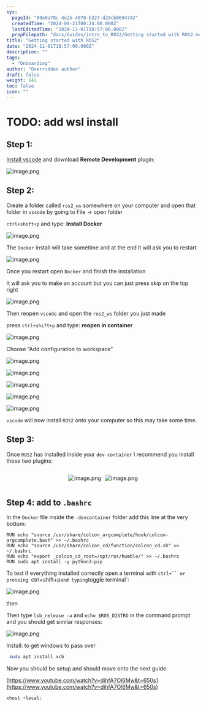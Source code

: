 ```yaml
---
sys:
  pageId: "89e0a78c-4e2b-4070-b327-d28cb0694742"
  createdTime: "2024-08-21T00:24:00.000Z"
  lastEditedTime: "2024-11-01T18:57:00.000Z"
  propFilepath: "docs/Guides/intro_to_ROS2/Getting started with ROS2.md"
title: "Getting started with ROS2"
date: "2024-11-01T18:57:00.000Z"
description: ""
tags:
  - "Onboarding"
author: "Overridden author"
draft: false
weight: 141
toc: false
icon: ""
---
```


# TODO: add wsl install

## Step 1:

[Install vscode](https://code.visualstudio.com/download) and download **Remote Development** plugin:

![image.png](https://prod-files-secure.s3.us-west-2.amazonaws.com/d518164a-d88e-44d1-a4ee-3adb3bd8bce0/efb52993-1881-4a40-b95e-6f020334f022/image.png?X-Amz-Algorithm=AWS4-HMAC-SHA256&X-Amz-Content-Sha256=UNSIGNED-PAYLOAD&X-Amz-Credential=ASIAZI2LB466ZWYRCPPV%2F20250410%2Fus-west-2%2Fs3%2Faws4_request&X-Amz-Date=20250410T230822Z&X-Amz-Expires=3600&X-Amz-Security-Token=IQoJb3JpZ2luX2VjEDcaCXVzLXdlc3QtMiJHMEUCIQDSnhCiFXBscRlXpYyYiE4NuD9jhdiSa7zMcaTE2yUbPwIgRXjtnRvLGQUhFnzd%2Fdm89UJWsQgao%2FvUHrBYm9%2FO%2Ba0qiAQIsP%2F%2F%2F%2F%2F%2F%2F%2F%2F%2FARAAGgw2Mzc0MjMxODM4MDUiDKRfBqPVb7RtlDMtvyrcAyWxsq2yuyHBNPz5kjdDbU807sShlyNtIwlyvk40JuhQgKBal4LTj2bn%2FTM1QBH9DPipU%2F7dGzZphbgN8vOPGXwkrCvLsxotsGBvhmOjp7ZcOR%2F6317zMZEAR7NZZKvUdkl%2FispCukrZhXZ9fBsMB6Z%2BmtXuT5SE31PQ81d0Xyo07cc%2BQ8Y%2BQpYtDQBRygrXp%2FHX%2Bw%2Fmow%2BujAdzEcPC5AoAi%2BoyIvg4RpU6w4D1lTjtVENenHHS6AHfHGaSWFLFYWFGSjFulKUXPHYGKzcsGRaVCwha8%2FDtMao7yEe5yqYUJj0UNBgsPMb3bd0ID0VPFz8qiHyINM%2FSwgtiO2ZgwgxapTTkEde31wmceYBNFiA0BapPOAyXR4wxKxfo6RpIiOOVvCTqvh%2BQ15ocvQB0gjUjS0UD101QP3Mgq8rMFgXCsrKPpvN7wucYbEJyrqmlqKpmaPaVVTL5N2LY9wTrP%2BQ0e60l%2BK%2BvlMS06i5ssQ5em%2F7hNY4xzGkSR7aPIYGAEWnkHksd5HV4bKrKID8A8XtjFkPRTfUfRS4APNOk4gHZ2mQdnz85efOTMIC7xpKCI%2BBZuhHpTnrDvDBQ%2Bb9KXA45jED6qi5HvFdwW%2Bh2XLDcDzwyzCys4VsLudAFMIKR4b8GOqUBCPRaNovu%2FxLMRGuqaUUFa4aMKeCNA6uJucWUkyQyxbAi03isClC3Oq%2BwaTtCGQ5Rv8d5Yp0ge1E%2BvhlSCm6m%2BZUXb%2F6GHjhPkRWvVsAuqQeJfbPYrd%2FSvoweH0w5Ql00zOBr5wCxgS6vgvy8lrEnAkZIBTFRBNlxtiHSM4f40tl5Nq4zj%2Fj%2BJQigE%2BAF%2FVudJVgdnJTtrRcMH68ynPBmAekkVvzR&X-Amz-Signature=804f3088fa6bd077f097e05ba08662f7a712c8cf2e202ae164b2765fd20e4b6c&X-Amz-SignedHeaders=host&x-id=GetObject)

## Step 2:

Create a folder called `ros2_ws` somewhere on your computer and open that folder in `vscode` by going to File → open folder 

`ctrl+shift+p` and type: **Install Docker**

![image.png](https://prod-files-secure.s3.us-west-2.amazonaws.com/d518164a-d88e-44d1-a4ee-3adb3bd8bce0/2269dc0e-1cd5-47ff-bceb-c04ad9b2eab0/image.png?X-Amz-Algorithm=AWS4-HMAC-SHA256&X-Amz-Content-Sha256=UNSIGNED-PAYLOAD&X-Amz-Credential=ASIAZI2LB466ZWYRCPPV%2F20250410%2Fus-west-2%2Fs3%2Faws4_request&X-Amz-Date=20250410T230822Z&X-Amz-Expires=3600&X-Amz-Security-Token=IQoJb3JpZ2luX2VjEDcaCXVzLXdlc3QtMiJHMEUCIQDSnhCiFXBscRlXpYyYiE4NuD9jhdiSa7zMcaTE2yUbPwIgRXjtnRvLGQUhFnzd%2Fdm89UJWsQgao%2FvUHrBYm9%2FO%2Ba0qiAQIsP%2F%2F%2F%2F%2F%2F%2F%2F%2F%2FARAAGgw2Mzc0MjMxODM4MDUiDKRfBqPVb7RtlDMtvyrcAyWxsq2yuyHBNPz5kjdDbU807sShlyNtIwlyvk40JuhQgKBal4LTj2bn%2FTM1QBH9DPipU%2F7dGzZphbgN8vOPGXwkrCvLsxotsGBvhmOjp7ZcOR%2F6317zMZEAR7NZZKvUdkl%2FispCukrZhXZ9fBsMB6Z%2BmtXuT5SE31PQ81d0Xyo07cc%2BQ8Y%2BQpYtDQBRygrXp%2FHX%2Bw%2Fmow%2BujAdzEcPC5AoAi%2BoyIvg4RpU6w4D1lTjtVENenHHS6AHfHGaSWFLFYWFGSjFulKUXPHYGKzcsGRaVCwha8%2FDtMao7yEe5yqYUJj0UNBgsPMb3bd0ID0VPFz8qiHyINM%2FSwgtiO2ZgwgxapTTkEde31wmceYBNFiA0BapPOAyXR4wxKxfo6RpIiOOVvCTqvh%2BQ15ocvQB0gjUjS0UD101QP3Mgq8rMFgXCsrKPpvN7wucYbEJyrqmlqKpmaPaVVTL5N2LY9wTrP%2BQ0e60l%2BK%2BvlMS06i5ssQ5em%2F7hNY4xzGkSR7aPIYGAEWnkHksd5HV4bKrKID8A8XtjFkPRTfUfRS4APNOk4gHZ2mQdnz85efOTMIC7xpKCI%2BBZuhHpTnrDvDBQ%2Bb9KXA45jED6qi5HvFdwW%2Bh2XLDcDzwyzCys4VsLudAFMIKR4b8GOqUBCPRaNovu%2FxLMRGuqaUUFa4aMKeCNA6uJucWUkyQyxbAi03isClC3Oq%2BwaTtCGQ5Rv8d5Yp0ge1E%2BvhlSCm6m%2BZUXb%2F6GHjhPkRWvVsAuqQeJfbPYrd%2FSvoweH0w5Ql00zOBr5wCxgS6vgvy8lrEnAkZIBTFRBNlxtiHSM4f40tl5Nq4zj%2Fj%2BJQigE%2BAF%2FVudJVgdnJTtrRcMH68ynPBmAekkVvzR&X-Amz-Signature=e6da82aeadecef36f47e098f44a367557c230c2421a002d64fe83d55869d5611&X-Amz-SignedHeaders=host&x-id=GetObject)

The `Docker` install will take sometime and at the end it will ask you to restart

![image.png](https://prod-files-secure.s3.us-west-2.amazonaws.com/d518164a-d88e-44d1-a4ee-3adb3bd8bce0/ed233f78-be33-4b1f-b89c-9c346c0e961e/image.png?X-Amz-Algorithm=AWS4-HMAC-SHA256&X-Amz-Content-Sha256=UNSIGNED-PAYLOAD&X-Amz-Credential=ASIAZI2LB466ZWYRCPPV%2F20250410%2Fus-west-2%2Fs3%2Faws4_request&X-Amz-Date=20250410T230822Z&X-Amz-Expires=3600&X-Amz-Security-Token=IQoJb3JpZ2luX2VjEDcaCXVzLXdlc3QtMiJHMEUCIQDSnhCiFXBscRlXpYyYiE4NuD9jhdiSa7zMcaTE2yUbPwIgRXjtnRvLGQUhFnzd%2Fdm89UJWsQgao%2FvUHrBYm9%2FO%2Ba0qiAQIsP%2F%2F%2F%2F%2F%2F%2F%2F%2F%2FARAAGgw2Mzc0MjMxODM4MDUiDKRfBqPVb7RtlDMtvyrcAyWxsq2yuyHBNPz5kjdDbU807sShlyNtIwlyvk40JuhQgKBal4LTj2bn%2FTM1QBH9DPipU%2F7dGzZphbgN8vOPGXwkrCvLsxotsGBvhmOjp7ZcOR%2F6317zMZEAR7NZZKvUdkl%2FispCukrZhXZ9fBsMB6Z%2BmtXuT5SE31PQ81d0Xyo07cc%2BQ8Y%2BQpYtDQBRygrXp%2FHX%2Bw%2Fmow%2BujAdzEcPC5AoAi%2BoyIvg4RpU6w4D1lTjtVENenHHS6AHfHGaSWFLFYWFGSjFulKUXPHYGKzcsGRaVCwha8%2FDtMao7yEe5yqYUJj0UNBgsPMb3bd0ID0VPFz8qiHyINM%2FSwgtiO2ZgwgxapTTkEde31wmceYBNFiA0BapPOAyXR4wxKxfo6RpIiOOVvCTqvh%2BQ15ocvQB0gjUjS0UD101QP3Mgq8rMFgXCsrKPpvN7wucYbEJyrqmlqKpmaPaVVTL5N2LY9wTrP%2BQ0e60l%2BK%2BvlMS06i5ssQ5em%2F7hNY4xzGkSR7aPIYGAEWnkHksd5HV4bKrKID8A8XtjFkPRTfUfRS4APNOk4gHZ2mQdnz85efOTMIC7xpKCI%2BBZuhHpTnrDvDBQ%2Bb9KXA45jED6qi5HvFdwW%2Bh2XLDcDzwyzCys4VsLudAFMIKR4b8GOqUBCPRaNovu%2FxLMRGuqaUUFa4aMKeCNA6uJucWUkyQyxbAi03isClC3Oq%2BwaTtCGQ5Rv8d5Yp0ge1E%2BvhlSCm6m%2BZUXb%2F6GHjhPkRWvVsAuqQeJfbPYrd%2FSvoweH0w5Ql00zOBr5wCxgS6vgvy8lrEnAkZIBTFRBNlxtiHSM4f40tl5Nq4zj%2Fj%2BJQigE%2BAF%2FVudJVgdnJTtrRcMH68ynPBmAekkVvzR&X-Amz-Signature=2bebec8837e0d4640acb85ea116a57ae784681f7808cf5f21be5e0009f938d0c&X-Amz-SignedHeaders=host&x-id=GetObject)

Once you restart open `Docker` and finish the installation

It will ask you to make an account but you can just press skip on the top right

![image.png](https://prod-files-secure.s3.us-west-2.amazonaws.com/d518164a-d88e-44d1-a4ee-3adb3bd8bce0/21010ad9-1659-4fd9-9f59-9932a09b2a3d/image.png?X-Amz-Algorithm=AWS4-HMAC-SHA256&X-Amz-Content-Sha256=UNSIGNED-PAYLOAD&X-Amz-Credential=ASIAZI2LB466ZWYRCPPV%2F20250410%2Fus-west-2%2Fs3%2Faws4_request&X-Amz-Date=20250410T230822Z&X-Amz-Expires=3600&X-Amz-Security-Token=IQoJb3JpZ2luX2VjEDcaCXVzLXdlc3QtMiJHMEUCIQDSnhCiFXBscRlXpYyYiE4NuD9jhdiSa7zMcaTE2yUbPwIgRXjtnRvLGQUhFnzd%2Fdm89UJWsQgao%2FvUHrBYm9%2FO%2Ba0qiAQIsP%2F%2F%2F%2F%2F%2F%2F%2F%2F%2FARAAGgw2Mzc0MjMxODM4MDUiDKRfBqPVb7RtlDMtvyrcAyWxsq2yuyHBNPz5kjdDbU807sShlyNtIwlyvk40JuhQgKBal4LTj2bn%2FTM1QBH9DPipU%2F7dGzZphbgN8vOPGXwkrCvLsxotsGBvhmOjp7ZcOR%2F6317zMZEAR7NZZKvUdkl%2FispCukrZhXZ9fBsMB6Z%2BmtXuT5SE31PQ81d0Xyo07cc%2BQ8Y%2BQpYtDQBRygrXp%2FHX%2Bw%2Fmow%2BujAdzEcPC5AoAi%2BoyIvg4RpU6w4D1lTjtVENenHHS6AHfHGaSWFLFYWFGSjFulKUXPHYGKzcsGRaVCwha8%2FDtMao7yEe5yqYUJj0UNBgsPMb3bd0ID0VPFz8qiHyINM%2FSwgtiO2ZgwgxapTTkEde31wmceYBNFiA0BapPOAyXR4wxKxfo6RpIiOOVvCTqvh%2BQ15ocvQB0gjUjS0UD101QP3Mgq8rMFgXCsrKPpvN7wucYbEJyrqmlqKpmaPaVVTL5N2LY9wTrP%2BQ0e60l%2BK%2BvlMS06i5ssQ5em%2F7hNY4xzGkSR7aPIYGAEWnkHksd5HV4bKrKID8A8XtjFkPRTfUfRS4APNOk4gHZ2mQdnz85efOTMIC7xpKCI%2BBZuhHpTnrDvDBQ%2Bb9KXA45jED6qi5HvFdwW%2Bh2XLDcDzwyzCys4VsLudAFMIKR4b8GOqUBCPRaNovu%2FxLMRGuqaUUFa4aMKeCNA6uJucWUkyQyxbAi03isClC3Oq%2BwaTtCGQ5Rv8d5Yp0ge1E%2BvhlSCm6m%2BZUXb%2F6GHjhPkRWvVsAuqQeJfbPYrd%2FSvoweH0w5Ql00zOBr5wCxgS6vgvy8lrEnAkZIBTFRBNlxtiHSM4f40tl5Nq4zj%2Fj%2BJQigE%2BAF%2FVudJVgdnJTtrRcMH68ynPBmAekkVvzR&X-Amz-Signature=28e1df29b94f2672def814c214c7332f83a3d2b1ebcb54c9e2d9fb5cadf72ff6&X-Amz-SignedHeaders=host&x-id=GetObject)

Then reopen `vscode` and open the `ros2_ws` folder you just made

press `ctrl+shift+p` and type: **reopen in container**

![image.png](https://prod-files-secure.s3.us-west-2.amazonaws.com/d518164a-d88e-44d1-a4ee-3adb3bd8bce0/4e93b8c2-41ad-488c-8095-c74205196118/image.png?X-Amz-Algorithm=AWS4-HMAC-SHA256&X-Amz-Content-Sha256=UNSIGNED-PAYLOAD&X-Amz-Credential=ASIAZI2LB466ZWYRCPPV%2F20250410%2Fus-west-2%2Fs3%2Faws4_request&X-Amz-Date=20250410T230822Z&X-Amz-Expires=3600&X-Amz-Security-Token=IQoJb3JpZ2luX2VjEDcaCXVzLXdlc3QtMiJHMEUCIQDSnhCiFXBscRlXpYyYiE4NuD9jhdiSa7zMcaTE2yUbPwIgRXjtnRvLGQUhFnzd%2Fdm89UJWsQgao%2FvUHrBYm9%2FO%2Ba0qiAQIsP%2F%2F%2F%2F%2F%2F%2F%2F%2F%2FARAAGgw2Mzc0MjMxODM4MDUiDKRfBqPVb7RtlDMtvyrcAyWxsq2yuyHBNPz5kjdDbU807sShlyNtIwlyvk40JuhQgKBal4LTj2bn%2FTM1QBH9DPipU%2F7dGzZphbgN8vOPGXwkrCvLsxotsGBvhmOjp7ZcOR%2F6317zMZEAR7NZZKvUdkl%2FispCukrZhXZ9fBsMB6Z%2BmtXuT5SE31PQ81d0Xyo07cc%2BQ8Y%2BQpYtDQBRygrXp%2FHX%2Bw%2Fmow%2BujAdzEcPC5AoAi%2BoyIvg4RpU6w4D1lTjtVENenHHS6AHfHGaSWFLFYWFGSjFulKUXPHYGKzcsGRaVCwha8%2FDtMao7yEe5yqYUJj0UNBgsPMb3bd0ID0VPFz8qiHyINM%2FSwgtiO2ZgwgxapTTkEde31wmceYBNFiA0BapPOAyXR4wxKxfo6RpIiOOVvCTqvh%2BQ15ocvQB0gjUjS0UD101QP3Mgq8rMFgXCsrKPpvN7wucYbEJyrqmlqKpmaPaVVTL5N2LY9wTrP%2BQ0e60l%2BK%2BvlMS06i5ssQ5em%2F7hNY4xzGkSR7aPIYGAEWnkHksd5HV4bKrKID8A8XtjFkPRTfUfRS4APNOk4gHZ2mQdnz85efOTMIC7xpKCI%2BBZuhHpTnrDvDBQ%2Bb9KXA45jED6qi5HvFdwW%2Bh2XLDcDzwyzCys4VsLudAFMIKR4b8GOqUBCPRaNovu%2FxLMRGuqaUUFa4aMKeCNA6uJucWUkyQyxbAi03isClC3Oq%2BwaTtCGQ5Rv8d5Yp0ge1E%2BvhlSCm6m%2BZUXb%2F6GHjhPkRWvVsAuqQeJfbPYrd%2FSvoweH0w5Ql00zOBr5wCxgS6vgvy8lrEnAkZIBTFRBNlxtiHSM4f40tl5Nq4zj%2Fj%2BJQigE%2BAF%2FVudJVgdnJTtrRcMH68ynPBmAekkVvzR&X-Amz-Signature=10e568ab426ac68c7042b585f28c61c483447ae9ea6f443a76a23ad424a7a51d&X-Amz-SignedHeaders=host&x-id=GetObject)

Choose “Add configuration to workspace”

![image.png](https://prod-files-secure.s3.us-west-2.amazonaws.com/d518164a-d88e-44d1-a4ee-3adb3bd8bce0/9560b282-5060-4989-ba37-97e7b2c22476/image.png?X-Amz-Algorithm=AWS4-HMAC-SHA256&X-Amz-Content-Sha256=UNSIGNED-PAYLOAD&X-Amz-Credential=ASIAZI2LB466ZWYRCPPV%2F20250410%2Fus-west-2%2Fs3%2Faws4_request&X-Amz-Date=20250410T230822Z&X-Amz-Expires=3600&X-Amz-Security-Token=IQoJb3JpZ2luX2VjEDcaCXVzLXdlc3QtMiJHMEUCIQDSnhCiFXBscRlXpYyYiE4NuD9jhdiSa7zMcaTE2yUbPwIgRXjtnRvLGQUhFnzd%2Fdm89UJWsQgao%2FvUHrBYm9%2FO%2Ba0qiAQIsP%2F%2F%2F%2F%2F%2F%2F%2F%2F%2FARAAGgw2Mzc0MjMxODM4MDUiDKRfBqPVb7RtlDMtvyrcAyWxsq2yuyHBNPz5kjdDbU807sShlyNtIwlyvk40JuhQgKBal4LTj2bn%2FTM1QBH9DPipU%2F7dGzZphbgN8vOPGXwkrCvLsxotsGBvhmOjp7ZcOR%2F6317zMZEAR7NZZKvUdkl%2FispCukrZhXZ9fBsMB6Z%2BmtXuT5SE31PQ81d0Xyo07cc%2BQ8Y%2BQpYtDQBRygrXp%2FHX%2Bw%2Fmow%2BujAdzEcPC5AoAi%2BoyIvg4RpU6w4D1lTjtVENenHHS6AHfHGaSWFLFYWFGSjFulKUXPHYGKzcsGRaVCwha8%2FDtMao7yEe5yqYUJj0UNBgsPMb3bd0ID0VPFz8qiHyINM%2FSwgtiO2ZgwgxapTTkEde31wmceYBNFiA0BapPOAyXR4wxKxfo6RpIiOOVvCTqvh%2BQ15ocvQB0gjUjS0UD101QP3Mgq8rMFgXCsrKPpvN7wucYbEJyrqmlqKpmaPaVVTL5N2LY9wTrP%2BQ0e60l%2BK%2BvlMS06i5ssQ5em%2F7hNY4xzGkSR7aPIYGAEWnkHksd5HV4bKrKID8A8XtjFkPRTfUfRS4APNOk4gHZ2mQdnz85efOTMIC7xpKCI%2BBZuhHpTnrDvDBQ%2Bb9KXA45jED6qi5HvFdwW%2Bh2XLDcDzwyzCys4VsLudAFMIKR4b8GOqUBCPRaNovu%2FxLMRGuqaUUFa4aMKeCNA6uJucWUkyQyxbAi03isClC3Oq%2BwaTtCGQ5Rv8d5Yp0ge1E%2BvhlSCm6m%2BZUXb%2F6GHjhPkRWvVsAuqQeJfbPYrd%2FSvoweH0w5Ql00zOBr5wCxgS6vgvy8lrEnAkZIBTFRBNlxtiHSM4f40tl5Nq4zj%2Fj%2BJQigE%2BAF%2FVudJVgdnJTtrRcMH68ynPBmAekkVvzR&X-Amz-Signature=ce7d4d7c9661ae8fc91c539d6bc982979b78e805d5c68dbc9d8c1aa4f098325b&X-Amz-SignedHeaders=host&x-id=GetObject)

![image.png](https://prod-files-secure.s3.us-west-2.amazonaws.com/d518164a-d88e-44d1-a4ee-3adb3bd8bce0/2ee63f81-886b-48e8-a553-dc6e5eac99e4/image.png?X-Amz-Algorithm=AWS4-HMAC-SHA256&X-Amz-Content-Sha256=UNSIGNED-PAYLOAD&X-Amz-Credential=ASIAZI2LB466ZWYRCPPV%2F20250410%2Fus-west-2%2Fs3%2Faws4_request&X-Amz-Date=20250410T230822Z&X-Amz-Expires=3600&X-Amz-Security-Token=IQoJb3JpZ2luX2VjEDcaCXVzLXdlc3QtMiJHMEUCIQDSnhCiFXBscRlXpYyYiE4NuD9jhdiSa7zMcaTE2yUbPwIgRXjtnRvLGQUhFnzd%2Fdm89UJWsQgao%2FvUHrBYm9%2FO%2Ba0qiAQIsP%2F%2F%2F%2F%2F%2F%2F%2F%2F%2FARAAGgw2Mzc0MjMxODM4MDUiDKRfBqPVb7RtlDMtvyrcAyWxsq2yuyHBNPz5kjdDbU807sShlyNtIwlyvk40JuhQgKBal4LTj2bn%2FTM1QBH9DPipU%2F7dGzZphbgN8vOPGXwkrCvLsxotsGBvhmOjp7ZcOR%2F6317zMZEAR7NZZKvUdkl%2FispCukrZhXZ9fBsMB6Z%2BmtXuT5SE31PQ81d0Xyo07cc%2BQ8Y%2BQpYtDQBRygrXp%2FHX%2Bw%2Fmow%2BujAdzEcPC5AoAi%2BoyIvg4RpU6w4D1lTjtVENenHHS6AHfHGaSWFLFYWFGSjFulKUXPHYGKzcsGRaVCwha8%2FDtMao7yEe5yqYUJj0UNBgsPMb3bd0ID0VPFz8qiHyINM%2FSwgtiO2ZgwgxapTTkEde31wmceYBNFiA0BapPOAyXR4wxKxfo6RpIiOOVvCTqvh%2BQ15ocvQB0gjUjS0UD101QP3Mgq8rMFgXCsrKPpvN7wucYbEJyrqmlqKpmaPaVVTL5N2LY9wTrP%2BQ0e60l%2BK%2BvlMS06i5ssQ5em%2F7hNY4xzGkSR7aPIYGAEWnkHksd5HV4bKrKID8A8XtjFkPRTfUfRS4APNOk4gHZ2mQdnz85efOTMIC7xpKCI%2BBZuhHpTnrDvDBQ%2Bb9KXA45jED6qi5HvFdwW%2Bh2XLDcDzwyzCys4VsLudAFMIKR4b8GOqUBCPRaNovu%2FxLMRGuqaUUFa4aMKeCNA6uJucWUkyQyxbAi03isClC3Oq%2BwaTtCGQ5Rv8d5Yp0ge1E%2BvhlSCm6m%2BZUXb%2F6GHjhPkRWvVsAuqQeJfbPYrd%2FSvoweH0w5Ql00zOBr5wCxgS6vgvy8lrEnAkZIBTFRBNlxtiHSM4f40tl5Nq4zj%2Fj%2BJQigE%2BAF%2FVudJVgdnJTtrRcMH68ynPBmAekkVvzR&X-Amz-Signature=b84b5dadb42baa36179ff73859e88beb1b0e45a25e3ad691713694e635218932&X-Amz-SignedHeaders=host&x-id=GetObject)

![image.png](https://prod-files-secure.s3.us-west-2.amazonaws.com/d518164a-d88e-44d1-a4ee-3adb3bd8bce0/ae1580b2-b048-407e-aed9-b584224a7a04/image.png?X-Amz-Algorithm=AWS4-HMAC-SHA256&X-Amz-Content-Sha256=UNSIGNED-PAYLOAD&X-Amz-Credential=ASIAZI2LB466ZWYRCPPV%2F20250410%2Fus-west-2%2Fs3%2Faws4_request&X-Amz-Date=20250410T230822Z&X-Amz-Expires=3600&X-Amz-Security-Token=IQoJb3JpZ2luX2VjEDcaCXVzLXdlc3QtMiJHMEUCIQDSnhCiFXBscRlXpYyYiE4NuD9jhdiSa7zMcaTE2yUbPwIgRXjtnRvLGQUhFnzd%2Fdm89UJWsQgao%2FvUHrBYm9%2FO%2Ba0qiAQIsP%2F%2F%2F%2F%2F%2F%2F%2F%2F%2FARAAGgw2Mzc0MjMxODM4MDUiDKRfBqPVb7RtlDMtvyrcAyWxsq2yuyHBNPz5kjdDbU807sShlyNtIwlyvk40JuhQgKBal4LTj2bn%2FTM1QBH9DPipU%2F7dGzZphbgN8vOPGXwkrCvLsxotsGBvhmOjp7ZcOR%2F6317zMZEAR7NZZKvUdkl%2FispCukrZhXZ9fBsMB6Z%2BmtXuT5SE31PQ81d0Xyo07cc%2BQ8Y%2BQpYtDQBRygrXp%2FHX%2Bw%2Fmow%2BujAdzEcPC5AoAi%2BoyIvg4RpU6w4D1lTjtVENenHHS6AHfHGaSWFLFYWFGSjFulKUXPHYGKzcsGRaVCwha8%2FDtMao7yEe5yqYUJj0UNBgsPMb3bd0ID0VPFz8qiHyINM%2FSwgtiO2ZgwgxapTTkEde31wmceYBNFiA0BapPOAyXR4wxKxfo6RpIiOOVvCTqvh%2BQ15ocvQB0gjUjS0UD101QP3Mgq8rMFgXCsrKPpvN7wucYbEJyrqmlqKpmaPaVVTL5N2LY9wTrP%2BQ0e60l%2BK%2BvlMS06i5ssQ5em%2F7hNY4xzGkSR7aPIYGAEWnkHksd5HV4bKrKID8A8XtjFkPRTfUfRS4APNOk4gHZ2mQdnz85efOTMIC7xpKCI%2BBZuhHpTnrDvDBQ%2Bb9KXA45jED6qi5HvFdwW%2Bh2XLDcDzwyzCys4VsLudAFMIKR4b8GOqUBCPRaNovu%2FxLMRGuqaUUFa4aMKeCNA6uJucWUkyQyxbAi03isClC3Oq%2BwaTtCGQ5Rv8d5Yp0ge1E%2BvhlSCm6m%2BZUXb%2F6GHjhPkRWvVsAuqQeJfbPYrd%2FSvoweH0w5Ql00zOBr5wCxgS6vgvy8lrEnAkZIBTFRBNlxtiHSM4f40tl5Nq4zj%2Fj%2BJQigE%2BAF%2FVudJVgdnJTtrRcMH68ynPBmAekkVvzR&X-Amz-Signature=efdabf77fe64ca534fd90502917bca071e6096d311888cbd8156f76713e8b7fb&X-Amz-SignedHeaders=host&x-id=GetObject)

![image.png](https://prod-files-secure.s3.us-west-2.amazonaws.com/d518164a-d88e-44d1-a4ee-3adb3bd8bce0/53255b28-f75e-430f-b9e3-c0ac8577e42b/image.png?X-Amz-Algorithm=AWS4-HMAC-SHA256&X-Amz-Content-Sha256=UNSIGNED-PAYLOAD&X-Amz-Credential=ASIAZI2LB466ZWYRCPPV%2F20250410%2Fus-west-2%2Fs3%2Faws4_request&X-Amz-Date=20250410T230822Z&X-Amz-Expires=3600&X-Amz-Security-Token=IQoJb3JpZ2luX2VjEDcaCXVzLXdlc3QtMiJHMEUCIQDSnhCiFXBscRlXpYyYiE4NuD9jhdiSa7zMcaTE2yUbPwIgRXjtnRvLGQUhFnzd%2Fdm89UJWsQgao%2FvUHrBYm9%2FO%2Ba0qiAQIsP%2F%2F%2F%2F%2F%2F%2F%2F%2F%2FARAAGgw2Mzc0MjMxODM4MDUiDKRfBqPVb7RtlDMtvyrcAyWxsq2yuyHBNPz5kjdDbU807sShlyNtIwlyvk40JuhQgKBal4LTj2bn%2FTM1QBH9DPipU%2F7dGzZphbgN8vOPGXwkrCvLsxotsGBvhmOjp7ZcOR%2F6317zMZEAR7NZZKvUdkl%2FispCukrZhXZ9fBsMB6Z%2BmtXuT5SE31PQ81d0Xyo07cc%2BQ8Y%2BQpYtDQBRygrXp%2FHX%2Bw%2Fmow%2BujAdzEcPC5AoAi%2BoyIvg4RpU6w4D1lTjtVENenHHS6AHfHGaSWFLFYWFGSjFulKUXPHYGKzcsGRaVCwha8%2FDtMao7yEe5yqYUJj0UNBgsPMb3bd0ID0VPFz8qiHyINM%2FSwgtiO2ZgwgxapTTkEde31wmceYBNFiA0BapPOAyXR4wxKxfo6RpIiOOVvCTqvh%2BQ15ocvQB0gjUjS0UD101QP3Mgq8rMFgXCsrKPpvN7wucYbEJyrqmlqKpmaPaVVTL5N2LY9wTrP%2BQ0e60l%2BK%2BvlMS06i5ssQ5em%2F7hNY4xzGkSR7aPIYGAEWnkHksd5HV4bKrKID8A8XtjFkPRTfUfRS4APNOk4gHZ2mQdnz85efOTMIC7xpKCI%2BBZuhHpTnrDvDBQ%2Bb9KXA45jED6qi5HvFdwW%2Bh2XLDcDzwyzCys4VsLudAFMIKR4b8GOqUBCPRaNovu%2FxLMRGuqaUUFa4aMKeCNA6uJucWUkyQyxbAi03isClC3Oq%2BwaTtCGQ5Rv8d5Yp0ge1E%2BvhlSCm6m%2BZUXb%2F6GHjhPkRWvVsAuqQeJfbPYrd%2FSvoweH0w5Ql00zOBr5wCxgS6vgvy8lrEnAkZIBTFRBNlxtiHSM4f40tl5Nq4zj%2Fj%2BJQigE%2BAF%2FVudJVgdnJTtrRcMH68ynPBmAekkVvzR&X-Amz-Signature=ace7c621ce2c561dc08fbcf41846b904ba07f9b8e56ca78de0c646400f9cf929&X-Amz-SignedHeaders=host&x-id=GetObject)

![image.png](https://prod-files-secure.s3.us-west-2.amazonaws.com/d518164a-d88e-44d1-a4ee-3adb3bd8bce0/7c562767-5af9-4ffb-97d1-327bcdf4ee00/image.png?X-Amz-Algorithm=AWS4-HMAC-SHA256&X-Amz-Content-Sha256=UNSIGNED-PAYLOAD&X-Amz-Credential=ASIAZI2LB466ZWYRCPPV%2F20250410%2Fus-west-2%2Fs3%2Faws4_request&X-Amz-Date=20250410T230822Z&X-Amz-Expires=3600&X-Amz-Security-Token=IQoJb3JpZ2luX2VjEDcaCXVzLXdlc3QtMiJHMEUCIQDSnhCiFXBscRlXpYyYiE4NuD9jhdiSa7zMcaTE2yUbPwIgRXjtnRvLGQUhFnzd%2Fdm89UJWsQgao%2FvUHrBYm9%2FO%2Ba0qiAQIsP%2F%2F%2F%2F%2F%2F%2F%2F%2F%2FARAAGgw2Mzc0MjMxODM4MDUiDKRfBqPVb7RtlDMtvyrcAyWxsq2yuyHBNPz5kjdDbU807sShlyNtIwlyvk40JuhQgKBal4LTj2bn%2FTM1QBH9DPipU%2F7dGzZphbgN8vOPGXwkrCvLsxotsGBvhmOjp7ZcOR%2F6317zMZEAR7NZZKvUdkl%2FispCukrZhXZ9fBsMB6Z%2BmtXuT5SE31PQ81d0Xyo07cc%2BQ8Y%2BQpYtDQBRygrXp%2FHX%2Bw%2Fmow%2BujAdzEcPC5AoAi%2BoyIvg4RpU6w4D1lTjtVENenHHS6AHfHGaSWFLFYWFGSjFulKUXPHYGKzcsGRaVCwha8%2FDtMao7yEe5yqYUJj0UNBgsPMb3bd0ID0VPFz8qiHyINM%2FSwgtiO2ZgwgxapTTkEde31wmceYBNFiA0BapPOAyXR4wxKxfo6RpIiOOVvCTqvh%2BQ15ocvQB0gjUjS0UD101QP3Mgq8rMFgXCsrKPpvN7wucYbEJyrqmlqKpmaPaVVTL5N2LY9wTrP%2BQ0e60l%2BK%2BvlMS06i5ssQ5em%2F7hNY4xzGkSR7aPIYGAEWnkHksd5HV4bKrKID8A8XtjFkPRTfUfRS4APNOk4gHZ2mQdnz85efOTMIC7xpKCI%2BBZuhHpTnrDvDBQ%2Bb9KXA45jED6qi5HvFdwW%2Bh2XLDcDzwyzCys4VsLudAFMIKR4b8GOqUBCPRaNovu%2FxLMRGuqaUUFa4aMKeCNA6uJucWUkyQyxbAi03isClC3Oq%2BwaTtCGQ5Rv8d5Yp0ge1E%2BvhlSCm6m%2BZUXb%2F6GHjhPkRWvVsAuqQeJfbPYrd%2FSvoweH0w5Ql00zOBr5wCxgS6vgvy8lrEnAkZIBTFRBNlxtiHSM4f40tl5Nq4zj%2Fj%2BJQigE%2BAF%2FVudJVgdnJTtrRcMH68ynPBmAekkVvzR&X-Amz-Signature=019ee634a900d04d5ec4cb26565c6d4980546e7487c6fe82d30038c62f627c70&X-Amz-SignedHeaders=host&x-id=GetObject)

`vscode` will now install `ROS2` onto your computer so this may take some time.

## Step 3:

Once `ROS2` has installed inside your `dev-container` I recommend you install these two plugins:

<div style="display: flex;flex-direction: row; column-gap:10px; max-width: 630px;justify-content: center;">
<div>

![image.png](https://prod-files-secure.s3.us-west-2.amazonaws.com/d518164a-d88e-44d1-a4ee-3adb3bd8bce0/3fc3d550-5a54-4ba1-ba6b-faa01cdb7369/image.png?X-Amz-Algorithm=AWS4-HMAC-SHA256&X-Amz-Content-Sha256=UNSIGNED-PAYLOAD&X-Amz-Credential=ASIAZI2LB466VSCCVYTF%2F20250410%2Fus-west-2%2Fs3%2Faws4_request&X-Amz-Date=20250410T230824Z&X-Amz-Expires=3600&X-Amz-Security-Token=IQoJb3JpZ2luX2VjEDcaCXVzLXdlc3QtMiJGMEQCIAJyos1DNl5JlIweFFlAgOqTv%2FfySfjDDwzL%2Fi0o1cneAiBAsL6qa4VLM7Dsz%2BdahwIQqfHjU%2B6Jp3qEi5%2FU9MEwuCqIBAiw%2F%2F%2F%2F%2F%2F%2F%2F%2F%2F8BEAAaDDYzNzQyMzE4MzgwNSIM2bm1M81UllfiNE3XKtwDJdC%2Fh7y39Ak5CLiHt%2B41DkDMvITYFH8n2wpiwz9RqopIvFtNSby1jj8voTWrFk%2FyYm2v7QLaHiu%2BVFRb37gFk7PPGIoBV5mEZ5yzL1C9NifZYDq1jY0%2BvM311xlituR8nvQhZ8rlS%2Fq0HmMaGZsBUCeLdRrot97lYIIGE2NketE2PhMfeXVXfVMXC7uubFxPZqoeCeYkc4sAQEZwis5knoRfspHT1JKds4MQAQnxCcTq5cBDafbbyGIcTRK%2F959ssbH9zdul5AHS6WgAdi9wFp3nwsYjVB9LTzVgJH7le9rd%2BO%2F0s3%2FpR9Fk5iF6EWlbYpIDwj7l%2BKLrUgUtpZQn9AhCFW53j38K3R4hbwB0zbpcKtjQnf%2FV93lIdqr%2F8kpEgHPcqIAtsWIrvNdyY%2BcSalGzqndoE8Rn6Lf3DIlb5c7jmgyxWkku2tyn%2B0PVt0OpF2r2XvLcZKAUp5TbpFhqZ%2BpTM%2BRMuLtItc%2FW2xEyuyTG7aDJzEPGrxa4ZoP08VH1SgdpUxUomNESWTyRv25AKi5vfiro%2F%2FCccOjGvA%2F0KfYBmeCTmseZQMJh55PaqqryRnJ2AGyAb4JRpTSCWe6Cg8r%2BuShkhURsulMYHOfGTs5wzLYfUSTyTQcFWK8w9ZDhvwY6pgGMAqsFW6aP6HgXZGDPAovFw49%2FW4uE5OGghHocVwA7nQtJCyLcADq8niXPQvvBPTe%2Foeyi7epwQM2pf4j%2FewjCBIK68%2FKD%2BjLecjHXj5rmQjRJYnM8gLakkQeP2Qrr518GzgygzXK4d%2FlLUgRHrP9LQMkccNesQnW%2FAQpgAIelFVkOmAQ%2FWN4QT7npLGwxqYajXjFJh6y0%2FAnXb%2FWEZS7%2BEW9dyqmh&X-Amz-Signature=9805dee13a068ed31a10ef37f997a1fea7379397ac96886a7649e9d7f13d6fb8&X-Amz-SignedHeaders=host&x-id=GetObject)

</div>
<div>

![image.png](https://prod-files-secure.s3.us-west-2.amazonaws.com/d518164a-d88e-44d1-a4ee-3adb3bd8bce0/d994cc66-13c2-4093-a5a3-f84cf4601a82/image.png?X-Amz-Algorithm=AWS4-HMAC-SHA256&X-Amz-Content-Sha256=UNSIGNED-PAYLOAD&X-Amz-Credential=ASIAZI2LB46667BZBCJC%2F20250410%2Fus-west-2%2Fs3%2Faws4_request&X-Amz-Date=20250410T230824Z&X-Amz-Expires=3600&X-Amz-Security-Token=IQoJb3JpZ2luX2VjEDcaCXVzLXdlc3QtMiJHMEUCIGL0zAzc%2BTN%2FGzYWBsE%2BZiOglrbYmWCBUnbCaL%2Fu2ia4AiEAh292jEhRejwXL%2BYUoXlbCIJbC4sSbt%2BJPk%2BiWKcE0%2BYqiAQIsP%2F%2F%2F%2F%2F%2F%2F%2F%2F%2FARAAGgw2Mzc0MjMxODM4MDUiDOyq2UYixlfNMPJ4ACrcAxX9xu0tmgN13oHvBBisBrcFT0XP5iAHQJFLs2zIBw6PaEpYtQDr%2BFE%2BLPgL0otSnOxrU05FfFqpt%2BLBEUwqv02JIrCXyC%2BtmfvNuB%2F8kO0edhDK4aHk4Dntz9VghsBG4%2FeGGIh66juj5Vmm0sUDZSfUSbM7rQXxJA19smhvn9FiIm0MdKJQvUZzKj53T5vViaikBvqTPHTZP2jo3UsQuaRKjSL3Gf42floyqympyXMglLjAvDyRJvjs4ajZC3RqVwn1b5%2FwfaizRoUlp%2BeTHMW0pVptoA8JPV3LCOssuXt0LUIPMkxwg7kI9EWy6AsabJN3OAkO51X%2F1BvkRovUV7ao2QV%2F7DV%2BuujkgdEmIIaujFNxgvWp%2BKj%2BA0BznnbH6MozfRB7anixUK52ejaah2%2FHXei4OXbpX%2FAmXpI5JoUN7R2bzg74wKwMc0QjflvFFOxQ7j2kCJGixYUGT3lgu0Fgn146il%2Bsg4ZjBltiDANIiUnyz46Bh9bosPI8ePkuPRFUHk3LuyIcKpEe5uRcusCXmI75csU0IGl7n8ckndE9MYpXVv3ziEp%2BMsSxRoQJWkcnrIg9Y6WP%2BhRJ%2FlD77DaejmS4kGdDDEYTe6M594j22miSdtbcxdUicFQrMOuQ4b8GOqUB8xBUd9zgCM7Rekcu6VcnetIz5gvIkT9%2FTDxELLmNSKBw3LV9x0WQgRXZoYcv1mxkMuFlan9ZTcnvdbeh8%2Bww%2B8bIGb7wlnyCH83hFmHJuT7sZgj%2BhbBjvbWFWQ4PdxUD99bqHoSZJ5G8%2FS4AEZVe6CzaXtoAVzKt%2FN0IDAq%2FbmcIPxkooyHmt2dUxHGWx1vEnXE81Q7hz9WMIwLdewmz3xa3kpUC&X-Amz-Signature=dc5f937d66e9209f9c837ca311ef2368e220b805e84d0b79a720a41956af1ea3&X-Amz-SignedHeaders=host&x-id=GetObject)

</div>
</div>

## Step 4: add to `.bashrc`

In the `Docker` file inside the `.devcontainer` folder add this line at the very bottom: 

```docker
RUN echo "source /usr/share/colcon_argcomplete/hook/colcon-argcomplete.bash" >> ~/.bashrc
RUN echo "source /usr/share/colcon_cd/function/colcon_cd.sh" >> ~/.bashrc
RUN echo "export _colcon_cd_root=/opt/ros/humble/" >> ~/.bashrc
RUN sudo apt install -y python3-pip 
```

To test if everything installed correctly open a terminal with `ctrl+`` or pressing `ctrl+shift+p` and typing `toggle terminal`:

![image.png](https://prod-files-secure.s3.us-west-2.amazonaws.com/d518164a-d88e-44d1-a4ee-3adb3bd8bce0/6a4943d8-b04e-4c02-9a58-775f3384d1a5/image.png?X-Amz-Algorithm=AWS4-HMAC-SHA256&X-Amz-Content-Sha256=UNSIGNED-PAYLOAD&X-Amz-Credential=ASIAZI2LB466ZWYRCPPV%2F20250410%2Fus-west-2%2Fs3%2Faws4_request&X-Amz-Date=20250410T230822Z&X-Amz-Expires=3600&X-Amz-Security-Token=IQoJb3JpZ2luX2VjEDcaCXVzLXdlc3QtMiJHMEUCIQDSnhCiFXBscRlXpYyYiE4NuD9jhdiSa7zMcaTE2yUbPwIgRXjtnRvLGQUhFnzd%2Fdm89UJWsQgao%2FvUHrBYm9%2FO%2Ba0qiAQIsP%2F%2F%2F%2F%2F%2F%2F%2F%2F%2FARAAGgw2Mzc0MjMxODM4MDUiDKRfBqPVb7RtlDMtvyrcAyWxsq2yuyHBNPz5kjdDbU807sShlyNtIwlyvk40JuhQgKBal4LTj2bn%2FTM1QBH9DPipU%2F7dGzZphbgN8vOPGXwkrCvLsxotsGBvhmOjp7ZcOR%2F6317zMZEAR7NZZKvUdkl%2FispCukrZhXZ9fBsMB6Z%2BmtXuT5SE31PQ81d0Xyo07cc%2BQ8Y%2BQpYtDQBRygrXp%2FHX%2Bw%2Fmow%2BujAdzEcPC5AoAi%2BoyIvg4RpU6w4D1lTjtVENenHHS6AHfHGaSWFLFYWFGSjFulKUXPHYGKzcsGRaVCwha8%2FDtMao7yEe5yqYUJj0UNBgsPMb3bd0ID0VPFz8qiHyINM%2FSwgtiO2ZgwgxapTTkEde31wmceYBNFiA0BapPOAyXR4wxKxfo6RpIiOOVvCTqvh%2BQ15ocvQB0gjUjS0UD101QP3Mgq8rMFgXCsrKPpvN7wucYbEJyrqmlqKpmaPaVVTL5N2LY9wTrP%2BQ0e60l%2BK%2BvlMS06i5ssQ5em%2F7hNY4xzGkSR7aPIYGAEWnkHksd5HV4bKrKID8A8XtjFkPRTfUfRS4APNOk4gHZ2mQdnz85efOTMIC7xpKCI%2BBZuhHpTnrDvDBQ%2Bb9KXA45jED6qi5HvFdwW%2Bh2XLDcDzwyzCys4VsLudAFMIKR4b8GOqUBCPRaNovu%2FxLMRGuqaUUFa4aMKeCNA6uJucWUkyQyxbAi03isClC3Oq%2BwaTtCGQ5Rv8d5Yp0ge1E%2BvhlSCm6m%2BZUXb%2F6GHjhPkRWvVsAuqQeJfbPYrd%2FSvoweH0w5Ql00zOBr5wCxgS6vgvy8lrEnAkZIBTFRBNlxtiHSM4f40tl5Nq4zj%2Fj%2BJQigE%2BAF%2FVudJVgdnJTtrRcMH68ynPBmAekkVvzR&X-Amz-Signature=5ef6d0b247e40d41cfbd7b84b399d69f700b8213d48663b1ba9abb62a3ea8715&X-Amz-SignedHeaders=host&x-id=GetObject)

then 

Then type `lsb_release -a` and `echo $ROS_DISTRO` in the command prompt and you should get similar responses:

![image.png](https://prod-files-secure.s3.us-west-2.amazonaws.com/d518164a-d88e-44d1-a4ee-3adb3bd8bce0/3e635dec-a805-4e85-8b9e-d000e5b71a4e/image.png?X-Amz-Algorithm=AWS4-HMAC-SHA256&X-Amz-Content-Sha256=UNSIGNED-PAYLOAD&X-Amz-Credential=ASIAZI2LB466ZWYRCPPV%2F20250410%2Fus-west-2%2Fs3%2Faws4_request&X-Amz-Date=20250410T230822Z&X-Amz-Expires=3600&X-Amz-Security-Token=IQoJb3JpZ2luX2VjEDcaCXVzLXdlc3QtMiJHMEUCIQDSnhCiFXBscRlXpYyYiE4NuD9jhdiSa7zMcaTE2yUbPwIgRXjtnRvLGQUhFnzd%2Fdm89UJWsQgao%2FvUHrBYm9%2FO%2Ba0qiAQIsP%2F%2F%2F%2F%2F%2F%2F%2F%2F%2FARAAGgw2Mzc0MjMxODM4MDUiDKRfBqPVb7RtlDMtvyrcAyWxsq2yuyHBNPz5kjdDbU807sShlyNtIwlyvk40JuhQgKBal4LTj2bn%2FTM1QBH9DPipU%2F7dGzZphbgN8vOPGXwkrCvLsxotsGBvhmOjp7ZcOR%2F6317zMZEAR7NZZKvUdkl%2FispCukrZhXZ9fBsMB6Z%2BmtXuT5SE31PQ81d0Xyo07cc%2BQ8Y%2BQpYtDQBRygrXp%2FHX%2Bw%2Fmow%2BujAdzEcPC5AoAi%2BoyIvg4RpU6w4D1lTjtVENenHHS6AHfHGaSWFLFYWFGSjFulKUXPHYGKzcsGRaVCwha8%2FDtMao7yEe5yqYUJj0UNBgsPMb3bd0ID0VPFz8qiHyINM%2FSwgtiO2ZgwgxapTTkEde31wmceYBNFiA0BapPOAyXR4wxKxfo6RpIiOOVvCTqvh%2BQ15ocvQB0gjUjS0UD101QP3Mgq8rMFgXCsrKPpvN7wucYbEJyrqmlqKpmaPaVVTL5N2LY9wTrP%2BQ0e60l%2BK%2BvlMS06i5ssQ5em%2F7hNY4xzGkSR7aPIYGAEWnkHksd5HV4bKrKID8A8XtjFkPRTfUfRS4APNOk4gHZ2mQdnz85efOTMIC7xpKCI%2BBZuhHpTnrDvDBQ%2Bb9KXA45jED6qi5HvFdwW%2Bh2XLDcDzwyzCys4VsLudAFMIKR4b8GOqUBCPRaNovu%2FxLMRGuqaUUFa4aMKeCNA6uJucWUkyQyxbAi03isClC3Oq%2BwaTtCGQ5Rv8d5Yp0ge1E%2BvhlSCm6m%2BZUXb%2F6GHjhPkRWvVsAuqQeJfbPYrd%2FSvoweH0w5Ql00zOBr5wCxgS6vgvy8lrEnAkZIBTFRBNlxtiHSM4f40tl5Nq4zj%2Fj%2BJQigE%2BAF%2FVudJVgdnJTtrRcMH68ynPBmAekkVvzR&X-Amz-Signature=10d47536cd49df36fbcf62560d904f0d4a0c260950b598b4ccdceff0437c6818&X-Amz-SignedHeaders=host&x-id=GetObject)

Install:  to get windows to pass over

```bash
 sudo apt install xcb
```

Now you should be setup and should move onto the next guide 

[https://www.youtube.com/watch?v=dihfA7Ol6Mw&t=650s](https://www.youtube.com/watch?v=dihfA7Ol6Mw&t=650s)

```python
xhost +local:
```
